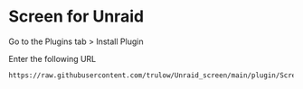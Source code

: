 # Screen for Unraid


Go to the Plugins tab > Install Plugin

Enter the following URL

	https://raw.githubusercontent.com/trulow/Unraid_screen/main/plugin/ScreenInstaller.plg

